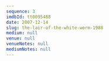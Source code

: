 ```yaml
---
sequence: 3
imdbId: tt0095488
date: 2007-12-14
slug: the-lair-of-the-white-worm-1988
medium: null
venue: null
venueNotes: null
mediumNotes: null
---
```


